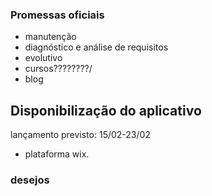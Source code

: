 ### Promessas oficiais
- manutenção
- diagnóstico e análise de requisitos
- evolutivo
- cursos????????/
- blog

## Disponibilização do aplicativo
lançamento previsto: 15/02-23/02
- plataforma wix.

### desejos